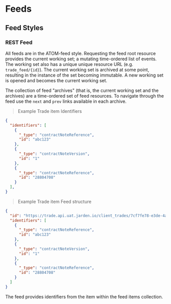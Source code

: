 # Feeds

## Feed Styles

###  REST Feed

All feeds are in the ATOM-feed style.  Requesting the feed root resource provides the current working set; a mutating time-ordered list of events.  The working set also has a unique unique resource URL (e.g. `trade_feed/{id}`). The current working set is archived at some point, resulting in the instance of the set becoming immutable.  A new working set is opened and becomes the current working set.   

The collection of feed "archives" (that is, the current working set and the archives) are a time-ordered set of feed resources.  To navigate through the feed use the `next` and `prev` links available in each archive.

> Example Trade item Identifiers

```json
{
  "identifiers": [
    {
      "_type": "contractNoteReference",
      "id": "abc123"
    },
    {
      "_type": "contractNoteVersion",
      "id": "1"
    },
    {
      "_type": "contractNoteReference",
      "id": "28804708"
    }
  ],
}
```

> Example Trade item Feed structure

```json
{
  "id": "https://trade.api.uat.jarden.io/client_trades/7cf7fe78-e3de-4aa9-a36f-c8c24b1ef79e",
  "identifiers": [
    {
      "_type": "contractNoteReference",
      "id": "abc123"
    },
    {
      "_type": "contractNoteVersion",
      "id": "1"
    },
    {
      "_type": "contractNoteReference",
      "id": "28804708"
    }
  ]
}
```

The feed provides identifiers from the item within the feed items collection.
